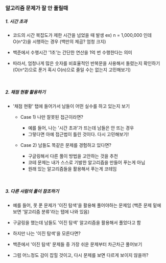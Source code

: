 ### 알고리즘 문제가 잘 안 풀릴때

##### 1. 시간 초과

- 코드의 시간 복잡도가 제한 시간을 넘었을 때 발생
    ex) n = 1,000,000 인데 O(n^2)을 시행하는 경우 (백만의 제곱? 엄청 크지)
    
- 백준에서 수행시간 '1초'는 간단한 연산을 1억 번 수행한다는 의미

- 따라서, 엄청나게 많은 숫자를 비효율적인 반복문을 사용해서 돌렸는지 확인하기
    (O(n^2)으로 푼거 혹시 O(n)으로 줄일 수는 없는지 고민해보기)

<br>

##### 2. 채점 현황 활용하기

- '채점 현황' 탭에 들어가서 남들이 어떤 실수를 하고 있는지 보기

    - Case 1) 나만 잘못된 접근이라면?
        - 예를 들어, 나는 '시간 초과'가 뜨는데 남들은 안 뜨는 경우
        - 그렇다면 아예 접근법이 틀린 것이다. 다시 고민해보기!
 
    - Case 2) 남들도 똑같은 문제를 경험하고 있다면?
        - 구글링해서 다른 풀이 방법을 고안하는 것을 추천
        - 코테 문제는 내가 스스로 기발한 알고리즘을 만들어 푸는게 아님
        - 원래 있는 알고리즘들을 활용해서 푸는게 코테임

<br>

##### 3. 다른 사람의 풀이 참조하기

- 예를 들어, 못 푼 문제가 '이진 탐색'을 활용해 풀어야하는 문제임
    (백준 문제 밑에 보면  '알고리즘 분류'라는 탭에 나와 있음)
    
- 구글링을 했는데 남들도 '이진 탐색' 알고리즘을 활용해서 풀었다고 함

- 하지만 나는 '이진 탐색'을 모른다면?

- 백준에서 '이진 탐색' 문제들 중 가장 쉬운 문제부터 차근차근 풀어보기

- 그럼 어느정도 감이 잡힐 것이고, 다시 문제를 보면 다르게 보이지 않을까?
